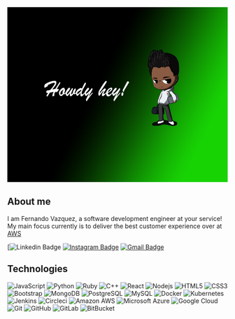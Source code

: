 <div align="center">
  <img src="./hero.png" alt="Yours truly," width=600 height=400/>
</div>

## About me

I am Fernando Vazquez, a software development engineer at your service! My main focus currently is to deliver the best customer experience over at <a href="https://aws.amazon.com/">AWS</a>

[![Linkedin Badge](https://img.shields.io/badge/-Fernando%20Vazquez-blue?style=flat-square&logo=Linkedin&logoColor=white&link=https://www.linkedin.com/in/fernando-4-vazquez/)
[![Instagram Badge](https://img.shields.io/badge/-itsfernanflow-purple?style=flat-square&logo=instagram&logoColor=white&link=https://instagram.com/kanna6501/)](https://instagram.com/itsfernanflow)
[![Gmail Badge](https://img.shields.io/badge/-f4vazquez@gmail.com-c14438?style=flat-square&logo=Gmail&logoColor=white&link=mailto:kanna6501@gmail.com)](mailto:f4vazquez@gmail.com)

## Technologies

![JavaScript](https://img.shields.io/badge/-JavaScript-black?style=flat-square&logo=javascript)
![Python](https://img.shields.io/badge/-Python-black?style=flat-square&logo=Python)
![Ruby](https://img.shields.io/badge/-Ruby-black?style=flat-square&logo=ruby)
![C++](https://img.shields.io/badge/-C++-black?style=flat-square&logo=c)
![React](https://img.shields.io/badge/-React-black?style=flat-square&logo=react)
![Nodejs](https://img.shields.io/badge/-Nodejs-black?style=flat-square&logo=Node.js)
![HTML5](https://img.shields.io/badge/-HTML5-black?style=flat-square&logo=html5&logoColor=white)
![CSS3](https://img.shields.io/badge/-CSS3-black?style=flat-square&logo=css3)
![Bootstrap](https://img.shields.io/badge/-Bootstrap-black?style=flat-square&logo=bootstrap)
![MongoDB](https://img.shields.io/badge/-MongoDB-black?style=flat-square&logo=mongodb)
![PostgreSQL](https://img.shields.io/badge/-PostgreSQL-black?style=flat-square&logo=postgresql)
![MySQL](https://img.shields.io/badge/-MySQL-black?style=flat-square&logo=mysql)
![Docker](https://img.shields.io/badge/-Docker-black?style=flat-square&logo=docker)
![Kubernetes](https://img.shields.io/badge/-Kubernetes-black?style=flat-square&logo=kubernetes)
![Jenkins](https://img.shields.io/badge/-Jenkins-black?style=flat-square&logo=Jenkins)
![Circleci](https://shields.io/badge/-Circleci-black?style=flat-square&logo=circleci)
![Amazon AWS](https://img.shields.io/badge/Amazon%20AWS-black?style=flat-square&logo=amazon)
![Microsoft Azure](https://img.shields.io/badge/Microsoft%20Azure-black?style=flat-square&logo=microsoft-azure)
![Google Cloud](https://img.shields.io/badge/Google%20Cloud-black?style=flat-square&logo=google-cloud)
![Git](https://img.shields.io/badge/-Git-black?style=flat-square&logo=git)
![GitHub](https://img.shields.io/badge/-GitHub-black?style=flat-square&logo=github)
![GitLab](https://img.shields.io/badge/-GitLab-black?style=flat-square&logo=gitlab)
![BitBucket](https://img.shields.io/badge/-BitBucket-black?style=flat-square&logo=bitbucket)

<!-- ![Github Stats](https://github-readme-stats.vercel.app/api?username=fevazquez&count_private=true&show_icons=true&include_all_commits=true) -->

<!---
fevazquez/fevazquez is a ✨ special ✨ repository because its `README.md` (this file) appears on your GitHub profile.
You can click the Preview link to take a look at your changes.
--->
